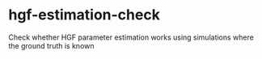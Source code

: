 # hgf-estimation-check
Check whether HGF parameter estimation works using simulations where the ground truth is known
